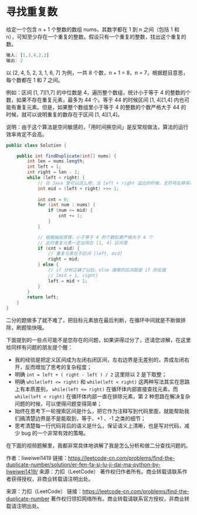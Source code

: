 # 寻找重复数

给定一个包含 n + 1 个整数的数组 nums，其数字都在 1 到 n 之间（包括 1 和 n），可知至少存在一个重复的整数。假设只有一个重复的整数，找出这个重复的数。

```js
输入: [1,3,4,2,2]
输出: 2
```



以 [2, 4, 5, 2, 3, 1, 6, 7] 为例，一共 8 个数，n + 1 = 8，n = 7，根据题目意思，每个数都在 1 和 7 之间。

例如：区间 [1, 7][1,7] 的中位数是 4，遍历整个数组，统计小于等于 4 的整数的个数，如果不存在重复元素，最多为 44 个。等于 44 的时候区间 [1, 4][1,4] 内也可能有重复元素。但是，如果整个数组里小于等于 4 的整数的个数严格大于 44 的时候，就可以说明重复的数存在于区间 [1, 4][1,4]。

说明：由于这个算法是空间敏感的，「用时间换空间」是反常规做法，算法的运行效率肯定不会高。



```java
public class Solution {

    public int findDuplicate(int[] nums) {
        int len = nums.length;
        int left = 1;
        int right = len - 1;
        while (left < right) {
            // 在 Java 里可以这么用，当 left + right 溢出的时候，无符号右移保证结果依然正确
            int mid = (left + right) >>> 1;
            
            int cnt = 0;
            for (int num : nums) {
                if (num <= mid) {
                    cnt += 1;
                }
            }

            // 根据抽屉原理，小于等于 4 的个数如果严格大于 4 个
            // 此时重复元素一定出现在 [1, 4] 区间里
            if (cnt > mid) {
                // 重复元素位于区间 [left, mid]
                right = mid;
            } else {
                // if 分析正确了以后，else 搜索的区间就是 if 的反面
                // [mid + 1, right]
                left = mid + 1;
            }
        }
        return left;
    }
}
```

 二分的题做多了就不难了，把目标元素放在最后判断，在循环中间就是不断做排除，刷题愉快哦。



下面提到的一些点可能不是您存在的问题，如果讲得过分了，还请您谅解，在这里给同样有问题的朋友提个醒：

- 我的经验是把定义区间成为左闭右闭区间，左右边界是无差别的，弄成左闭右开，反而增加了思考的复杂程度；
- 明确 `int = left + ( right - left ) / 2` 这里除以 2 是下取整；
- 明确 `while(left <= right)` 和 `while(left < right)` 这两种写法其实在思路上有本质差别， `while(left <= right)` 在循环体内部直接查找元素，而 `while(left < right)` 在循环体内部一直在排除元素，第 2 种思路在解决复杂问题的时候，可以使得问题变得简单；
- 始终在思考下一轮搜索区间是什么，把它作为注释写到代码里面，就能帮助我们搞清楚边界是不是能取到，等于、+1 、-1 之类的细节；
- 思考清楚每一行代码背后的语义是什么，保证语义上清晰，也是写对代码，减少 bug 的一个非常有效的策略。

在下面的视频题解里，我都非常具体地讲解了我是怎么分析和做二分查找问题的。



作者：liweiwei1419
链接：https://leetcode-cn.com/problems/find-the-duplicate-number/solution/er-fen-fa-si-lu-ji-dai-ma-python-by-liweiwei1419/
来源：力扣（LeetCode）
著作权归作者所有。商业转载请联系作者获得授权，非商业转载请注明出处。

来源：力扣（LeetCode）
链接：https://leetcode-cn.com/problems/find-the-duplicate-number
著作权归领扣网络所有。商业转载请联系官方授权，非商业转载请注明出处。